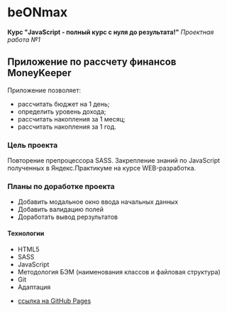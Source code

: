 # beONmax
**Курс "JavaScript - полный курс с нуля до результата!"**
*Проектная работа №1*
## Приложение по рассчету финансов MoneyKeeper
Приложение позволяет:
+ рассчитать бюджет на 1 день;
+ определить уровень дохода;
+ рассчитать накопления за 1 месяц;
+ рассчитать накопления за 1 год.
### Цель проекта
Повторение препроцессора SASS. Закрепление знаний по JavaScript полученных в Яндекс.Практикуме на курсе WEB-разработка.
### Планы по доработке проекта
+ Добавить модальное окно ввода начальных данных
+ Добавить валидацию полей
+ Доработать вывод рерзультатов
#### Технологии
+ HTML5
+ SASS
+ JavaScript
+ Методология БЭМ (наименования классов и файловая структура)
+ Git
+ Адаптация

* [ссылка на GitHub Pages](https://yurick78.github.io/moneykeeper/index.html)
